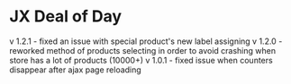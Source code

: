 # JX Deal of Day
v 1.2.1 - fixed an issue with special product's new label assigning
v 1.2.0 - reworked method of products selecting in order to avoid crashing when store has a lot of products (10000+)
v 1.0.1 - fixed issue when counters disappear after ajax page reloading